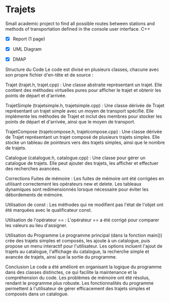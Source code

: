# Trajets
Small academic project to find all possible routes between stations and methods of transportation defined in the console user interface. C++

- [X] Report (1 page)
- [X] UML Diagram
- [X] DMAP


Structure du Code
Le code est divisé en plusieurs classes, chacune avec son propre fichier d'en-tête et de source :

Trajet (trajet.h, trajet.cpp) : Une classe abstraite représentant un trajet. Elle contient des méthodes virtuelles pures pour afficher le trajet et obtenir les points de départ et d'arrivée.

TrajetSimple (trajetsimple.h, trajetsimple.cpp) : Une classe dérivée de Trajet représentant un trajet simple avec un moyen de transport spécifié. Elle implémente les méthodes de Trajet et inclut des membres pour stocker les points de départ et d'arrivée, ainsi que le moyen de transport.

TrajetCompose (trajetcompose.h, trajetcompose.cpp) : Une classe dérivée de Trajet représentant un trajet composé de plusieurs trajets simples. Elle stocke un tableau de pointeurs vers des trajets simples, ainsi que le nombre de trajets.

Catalogue (catalogue.h, catalogue.cpp) : Une classe pour gérer un catalogue de trajets. Elle peut ajouter des trajets, les afficher et effectuer des recherches avancées.

Corrections
Fuites de mémoire : Les fuites de mémoire ont été corrigées en utilisant correctement les opérateurs new et delete. Les tableaux dynamiques sont redimensionnés lorsque nécessaire pour éviter les débordements de mémoire.

Utilisation de const : Les méthodes qui ne modifient pas l'état de l'objet ont été marquées avec le qualificateur const.

Utilisation de l'opérateur == : L'opérateur == a été corrigé pour comparer les valeurs au lieu d'assigner.

Utilisation du Programme
Le programme principal (dans la fonction main()) crée des trajets simples et composés, les ajoute à un catalogue, puis propose un menu interactif pour l'utilisateur. Les options incluent l'ajout de trajets au catalogue, l'affichage du catalogue, la recherche simple et avancée de trajets, ainsi que la sortie du programme.

Conclusion
Le code a été amélioré en organisant la logique du programme dans des classes distinctes, ce qui facilite la maintenance et la compréhension du code. Les problèmes de mémoire ont été résolus, rendant le programme plus robuste. Les fonctionnalités du programme permettent à l'utilisateur de gérer efficacement des trajets simples et composés dans un catalogue.